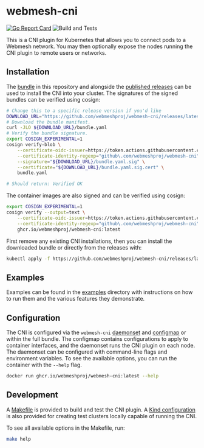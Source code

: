 # webmesh-cni

[![Go Report Card](https://goreportcard.com/badge/github.com/webmeshproj/webmesh-cni)](https://goreportcard.com/report/github.com/webmeshproj/webmesh-cni)
![Build and Tests](https://github.com/webmeshproj/webmesh-cni/actions/workflows/ci.yaml/badge.svg)

This is a CNI plugin for Kubernetes that allows you to connect pods to a Webmesh network.
You may then optionally expose the nodes running the CNI plugin to remote users or networks.

## Installation

The [bundle](deploy/bundle.yaml) in this repository and alongside the [published releases](https://github.com/webmeshproj/webmesh-cni/releases) can be used to install the CNI into your cluster.
The signatures of the signed bundles can be verified using cosign:

```bash
# Change this to a specific release version if you'd like
DOWNLOAD_URL="https://github.com/webmeshproj/webmesh-cni/releases/latest/download"
# Download the bundle manifest.
curl -JLO ${DOWNLOAD_URL}/bundle.yaml
# Verify the bundle signature.
export COSIGN_EXPERIMENTAL=1
cosign verify-blob \
    --certificate-oidc-issuer=https://token.actions.githubusercontent.com \
    --certificate-identity-regexp="github\.com/webmeshproj/webmesh-cni" \
    --signature="${DOWNLOAD_URL}/bundle.yaml.sig" \
    --certificate="${DOWNLOAD_URL}/bundle.yaml.sig.cert" \
    bundle.yaml

# Should return: Verified OK
```

The container images are also signed and can be verified using cosign:

```bash
export COSIGN_EXPERIMENTAL=1
cosign verify --output=text \
    --certificate-oidc-issuer=https://token.actions.githubusercontent.com \
    --certificate-identity-regexp="github\.com/webmeshproj/webmesh-cni" \
    ghcr.io/webmeshproj/webmesh-cni:latest
```

First remove any existing CNI installations, then you can install the downloaded bundle or directly from the releases with:

```bash
kubectl apply -f https://github.com/webmeshproj/webmesh-cni/releases/latest/download/bundle.yaml
```

## Examples

Examples can be found in the [examples](examples/) directory with instructions on how to run them and the various features they demonstrate.

## Configuration

The CNI is configured via the `webmesh-cni` [daemonset](deploy/cni/cni.yaml) and [configmap](deploy/config/configmap.yaml) or within the full bundle.
The configmap contains configurations to apply to container interfaces, and the daemonset runs the CNI plugin on each node.
The daemonset can be configured with command-line flags and environment variables.
To see the available options, you can run the container with the `--help` flag.

```bash
docker run ghcr.io/webmeshproj/webmesh-cni:latest --help
```

## Development

A [Makefile](Makefile) is provided to build and test the CNI plugin.
A [Kind configuration](examples/single-cluster/kindconfig.yaml) is also provided for creating test clusters locally capable of running the CNI.

To see all available options in the Makefile, run:

```bash
make help
```
